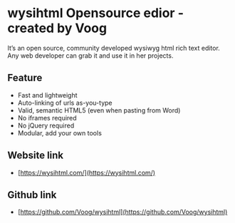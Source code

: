 # wysihtml Opensource edior - created by Voog

It’s an open source, community developed wysiwyg html rich text editor. Any web developer can grab it and use it in her projects.

## Feature
- Fast and lightweight
- Auto-linking of urls as-you-type
- Valid, semantic HTML5 (even when pasting from Word)
- No iframes required
- No jQuery required
- Modular, add your own tools

## Website link
- [https://wysihtml.com/](https://wysihtml.com/)

## Github link
- [https://github.com/Voog/wysihtml](https://github.com/Voog/wysihtml)